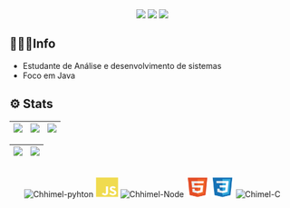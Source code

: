 <div align=center> 
  <a href="https://instagram.com/gustavo.chimell" target="_blank"><img src="https://img.shields.io/badge/-Instagram-%23E4405F?style=for-the-badge&logo=instagram&logoColor=white" target="_blank"></a>
  <a href = "mailto:gustdeveloper@gmail.com"><img src="https://img.shields.io/badge/-Gmail-%23333?style=for-the-badge&logo=gmail&logoColor=white" target="_blank"></a>
  <a href="https://www.linkedin.com/in/gustavo-chimel-vacari-902909212" target="_blank"><img src="https://img.shields.io/badge/-LinkedIn-%230077B5?style=for-the-badge&logo=linkedin&logoColor=white" target="_blank"></a> 
</div>

## 👨🏻‍💻Info
 
- Estudante de Análise e desenvolvimento de sistemas
- Foco em Java

## ⚙️ Stats 

| ![](http://github-profile-summary-cards.vercel.app/api/cards/stats?username=Gchimel&theme=nord_dark) | ![](http://github-profile-summary-cards.vercel.app/api/cards/repos-per-language?username=Gchimel&hide=Html&theme=nord_dark) | ![](http://github-profile-summary-cards.vercel.app/api/cards/most-commit-language?username=Gchimel&theme=nord_dark) |
| :-: | :-: | :-: |

| ![](http://github-profile-summary-cards.vercel.app/api/cards/profile-details?username=Gchimel&theme=nord_dark) | ![](https://github-readme-streak-stats.herokuapp.com/?user=Gchimel&hide_border=true&date_format=M%20j%5B%2C%20Y%5D&background=2D3742&stroke=2D3742&ring=6bbbca&fire=6bbbca&currStreakNum=fff&sideNums=6bbbca&currStreakLabel=6bbbca&sideLabels=fff&dates=fff) |
| :-: | :-: |
  

</div>
  
 <div style="display: inline_block" align="center"><br>
    <img alt="Chhimel-pyhton" height="35" width="40" src="https://img.icons8.com/color/512/python.png">
    <img alt="Chhimel-Js" height="35" width="40" src="https://raw.githubusercontent.com/devicons/devicon/master/icons/javascript/javascript-plain.svg">
    <img alt="Chhimel-Node" height="35" width="40" src="https://cdn.jsdelivr.net/gh/devicons/devicon/icons/nodejs/nodejs-original.svg">
    <img alt="Chimel-HTML" height="35" width="40" src="https://raw.githubusercontent.com/devicons/devicon/master/icons/html5/html5-original.svg">
    <img alt="Chimel-CSS" height="35" width="40" src="https://raw.githubusercontent.com/devicons/devicon/master/icons/css3/css3-original.svg">
    <img alt="Chimel-C" height="35" width="40" src="https://cdn.jsdelivr.net/gh/devicons/devicon/icons/c/c-original.svg">

  </div>
  
